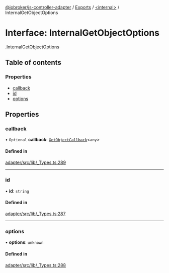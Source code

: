 [@iobroker/js-controller-adapter](../README.md) / [Exports](../modules.md) / [<internal\>](../modules/internal_.md) / InternalGetObjectOptions

# Interface: InternalGetObjectOptions

[<internal>](../modules/internal_.md).InternalGetObjectOptions

## Table of contents

### Properties

- [callback](internal_.InternalGetObjectOptions.md#callback)
- [id](internal_.InternalGetObjectOptions.md#id)
- [options](internal_.InternalGetObjectOptions.md#options)

## Properties

### callback

• `Optional` **callback**: [`GetObjectCallback`](../modules/internal_.md#getobjectcallback)<`any`\>

#### Defined in

[adapter/src/lib/_Types.ts:289](https://github.com/ioBroker/ioBroker.js-controller/blob/edb14082/packages/adapter/src/lib/_Types.ts#L289)

___

### id

• **id**: `string`

#### Defined in

[adapter/src/lib/_Types.ts:287](https://github.com/ioBroker/ioBroker.js-controller/blob/edb14082/packages/adapter/src/lib/_Types.ts#L287)

___

### options

• **options**: `unknown`

#### Defined in

[adapter/src/lib/_Types.ts:288](https://github.com/ioBroker/ioBroker.js-controller/blob/edb14082/packages/adapter/src/lib/_Types.ts#L288)
